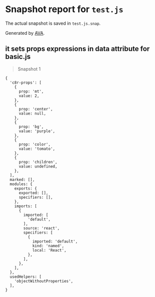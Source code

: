 # Snapshot report for `test.js`

The actual snapshot is saved in `test.js.snap`.

Generated by [AVA](https://ava.li).

## it sets props expressions in data attribute for basic.js

> Snapshot 1

    {
      'c8r-props': [
        {
          prop: 'mt',
          value: 2,
        },
        {
          prop: 'center',
          value: null,
        },
        {
          prop: 'bg',
          value: 'purple',
        },
        {
          prop: 'color',
          value: 'tomato',
        },
        {
          prop: 'children',
          value: undefined,
        },
      ],
      marked: [],
      modules: {
        exports: {
          exported: [],
          specifiers: [],
        },
        imports: [
          {
            imported: [
              'default',
            ],
            source: 'react',
            specifiers: [
              {
                imported: 'default',
                kind: 'named',
                local: 'React',
              },
            ],
          },
        ],
      },
      usedHelpers: [
        'objectWithoutProperties',
      ],
    }
